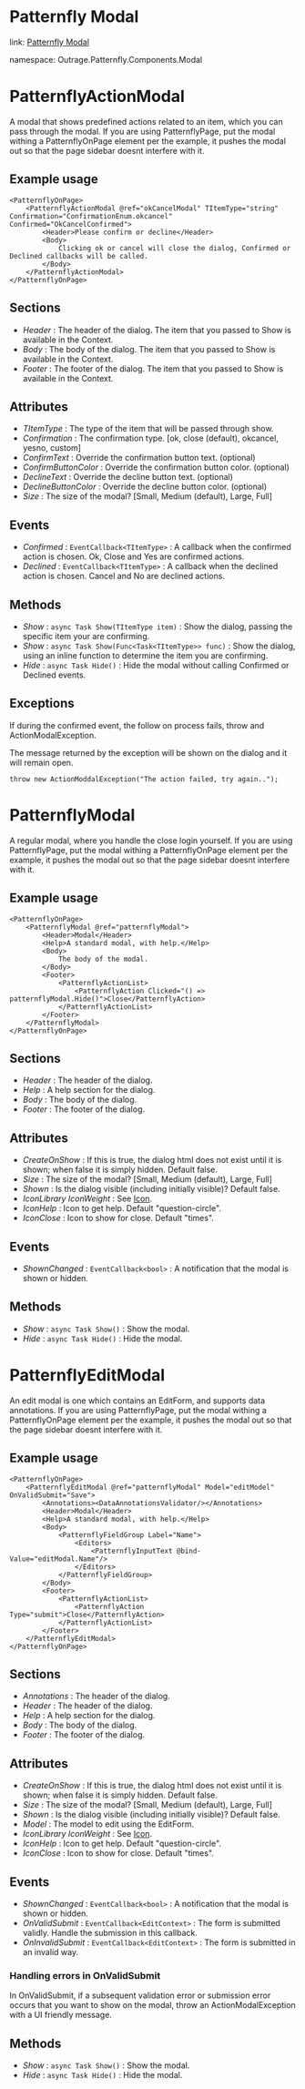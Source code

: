 ﻿

# Patternfly Modal 

link: [Patternfly Modal](https://www.patternfly.org/v4/components/modal)

namespace: Outrage.Patternfly.Components.Modal

# PatternflyActionModal

A modal that shows predefined actions related to an item, which you can pass through the modal.
If you are using PatternflyPage, put the modal withing a PatternflyOnPage element per the example, it pushes the modal out so that the page sidebar doesnt interfere with it.

## Example usage

```
<PatternflyOnPage>
    <PatternflyActionModal @ref="okCancelModal" TItemType="string" Confirmation="ConfirmationEnum.okcancel" Confirmed="OkCancelConfirmed">
        <Header>Please confirm or decline</Header>
        <Body>
            Clicking ok or cancel will close the dialog, Confirmed or Declined callbacks will be called.
        </Body>
    </PatternflyActionModal>
</PatternflyOnPage>
```
## Sections

* *Header* : The header of the dialog.  The item that you passed to Show is available in the Context.
* *Body* : The body of the dialog.  The item that you passed to Show is available in the Context.
* *Footer* : The footer of the dialog.  The item that you passed to Show is available in the Context.

## Attributes

* *TItemType* : The type of the item that will be passed through show.
* *Confirmation* : The confirmation type. [ok, close (default), okcancel, yesno, custom]
* *ConfirmText* : Override the confirmation button text. (optional)
* *ConfirmButtonColor* : Override the confirmation button color. (optional)
* *DeclineText* : Override the decline button text. (optional)
* *DeclineButtonColor* : Override the decline button color. (optional)
* *Size* : The size of the modal? [Small, Medium (default), Large, Full]

## Events

* *Confirmed* : `EventCallback<TItemType>` : A callback when the confirmed action is chosen.  Ok, Close and Yes are confirmed actions.
* *Declined* : `EventCallback<TItemType>` : A callback when the declined action is chosen. Cancel and No are declined actions.

## Methods

* *Show* : `async Task Show(TItemType item)` : Show the dialog, passing the specific item your are confirming.
* *Show* : `async Task Show(Func<Task<TItemType>> func)` : Show the dialog, using an inline function to determine the item you are confirming.
* *Hide* : `async Task Hide()` : Hide the modal without calling Confirmed or Declined events.

## Exceptions

If during the confirmed event, the follow on process fails, throw and ActionModalException.

The message returned by the exception will be shown on the dialog and it will remain open.

```
throw new ActionModdalException("The action failed, try again..");
```

# PatternflyModal

A regular modal, where you handle the close login yourself.
If you are using PatternflyPage, put the modal withing a PatternflyOnPage element per the example, it pushes the modal out so that the page sidebar doesnt interfere with it.

## Example usage

```
<PatternflyOnPage>
    <PatternflyModal @ref="patternflyModal">
        <Header>Modal</Header>
        <Help>A standard modal, with help.</Help>
        <Body>
            The body of the modal.
        </Body>
        <Footer>
            <PatternflyActionList>
                <PatternflyAction Clicked="() => patternflyModal.Hide()">Close</PatternflyAction>
            </PatternflyActionList>
        </Footer>
    </PatternflyModal>
</PatternflyOnPage>
```
## Sections

* *Header* : The header of the dialog.  
* *Help* : A help section for the dialog.
* *Body* : The body of the dialog.  
* *Footer* : The footer of the dialog.

## Attributes

* *CreateOnShow* : If this is true, the dialog html does not exist until it is shown; when false it is simply hidden. Default false.
* *Size* : The size of the modal? [Small, Medium (default), Large, Full]
* *Shown* : Is the dialog visible (including initially visible)? Default false.
* *IconLibrary* *IconWeight* : See [Icon](/icon).
* *IconHelp* : Icon to get help. Default "question-circle".
* *IconClose* : Icon to show for close. Default "times".

## Events

* *ShownChanged* : `EventCallback<bool>` : A notification that the modal is shown or hidden.

## Methods

* *Show* : `async Task Show()` : Show the modal.
* *Hide* : `async Task Hide()` : Hide the modal.

# PatternflyEditModal

An edit modal is one which contains an EditForm, and supports data annotations.
If you are using PatternflyPage, put the modal withing a PatternflyOnPage element per the example, it pushes the modal out so that the page sidebar doesnt interfere with it.

## Example usage

```
<PatternflyOnPage>
    <PatternflyEditModal @ref="patternflyModal" Model="editModel" OnValidSubmit="Save">
        <Annotations><DataAnnotationsValidator/></Annotations>
        <Header>Modal</Header>
        <Help>A standard modal, with help.</Help>
        <Body>
            <PatternflyFieldGroup Label="Name">
                <Editors>
                    <PatternflyInputText @bind-Value="editModal.Name"/>
                </Editors>
            </PatternflyFieldGroup>
        </Body>
        <Footer>
            <PatternflyActionList>
                <PatternflyAction Type="submit">Close</PatternflyAction>
            </PatternflyActionList>
        </Footer>
    </PatternflyEditModal>
</PatternflyOnPage>
```

## Sections

* *Annotations* : The header of the dialog.  
* *Header* : The header of the dialog.  
* *Help* : A help section for the dialog.
* *Body* : The body of the dialog.  
* *Footer* : The footer of the dialog.

## Attributes

* *CreateOnShow* : If this is true, the dialog html does not exist until it is shown; when false it is simply hidden. Default false.
* *Size* : The size of the modal? [Small, Medium (default), Large, Full]
* *Shown* : Is the dialog visible (including initially visible)? Default false.
* *Model* : The model to edit using the EditForm.
* *IconLibrary* *IconWeight* : See [Icon](/icon).
* *IconHelp* : Icon to get help. Default "question-circle".
* *IconClose* : Icon to show for close. Default "times".

## Events

* *ShownChanged* : `EventCallback<bool>` : A notification that the modal is shown or hidden.
* *OnValidSubmit* : `EventCallback<EditContext>` : The form is submitted validly.  Handle the submission in this callback.
* *OnInvalidSubmit* : `EventCallback<EditContext>` : The form is submitted in an invalid way.

### Handling errors in OnValidSubmit

In OnValidSubmit, if a subsequent validation error or submission error occurs that you want to show on the modal, throw an ActionModalException with a UI friendly message.

## Methods

* *Show* : `async Task Show()` : Show the modal.
* *Hide* : `async Task Hide()` : Hide the modal.

